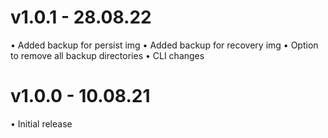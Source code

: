 # v1.0.1 - 28.08.22
• Added backup for persist img
• Added backup for recovery img
• Option to remove all backup directories
• CLI changes

# v1.0.0 - 10.08.21
• Initial release

